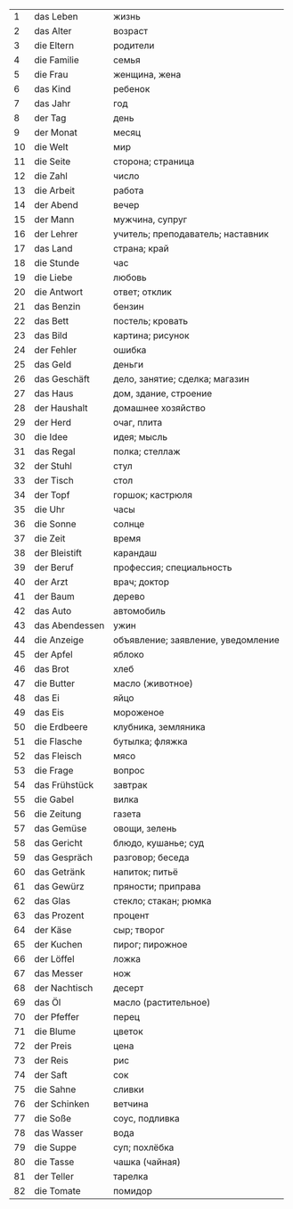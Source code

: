 | | | |
|-|-|-|
| 1 | das Leben | жизнь
| 2 | das Alter | возраст
| 3 | die Eltern | родители
| 4 | die Familie | семья
| 5 | die Frau | женщина, жена
| 6 | das Kind | ребенок
| 7 | das Jahr | год
| 8 | der Tag | день
| 9 | der Monat | месяц
| 10 | die Welt | мир
| 11 | die Seite | сторона; страница
| 12 | die Zahl | число
| 13 | die Arbeit | работа
| 14 | der Abend | вечер
| 15 | der Mann | мужчина, супруг
| 16 | der Lehrer | учитель; преподаватель; наставник
| 17 | das Land | страна; край
| 18 | die Stunde | час
| 19 | die Liebe | любовь
| 20 | die Antwort | ответ; отклик
| 21 | das Benzin | бензин
| 22 | das Bett | постель; кровать
| 23 | das Bild | картина; рисунок
| 24 | der Fehler | ошибка
| 25 | das Geld | деньги
| 26 | das Geschäft | дело, занятие; сделка; магазин
| 27 | das Haus | дом, здание, строение
| 28 | der Haushalt | домашнее хозяйство
| 29 | der Herd | очаг, плита
| 30 | die Idee | идея; мысль
| 31 | das Regal | полка; стеллаж
| 32 | der Stuhl | стул
| 33 | der Tisch | стол
| 34 | der Topf | горшок; кастрюля
| 35 | die Uhr | часы
| 36 | die Sonne | солнце
| 37 | die Zeit | время
| 38 | der Bleistift | карандаш
| 39 | der Beruf | профессия; специальность
| 40 | der Arzt | врач; доктор
| 41 | der Baum | дерево
| 42 | das Auto | автомобиль
| 43 | das Abendessen | ужин
| 44 | die Anzeige | объявление; заявление, уведомление
| 45 | der Apfel | яблоко
| 46 | das Brot | хлеб
| 47 | die Butter | масло (животное)
| 48 | das Ei | яйцо
| 49 | das Eis | мороженое
| 50 | die Erdbeere | клубника, земляника
| 51 | die Flasche | бутылка; фляжка
| 52 | das Fleisch | мясо
| 53 | die Frage | вопрос
| 54 | das Frühstück | завтрак
| 55 | die Gabel | вилка
| 56 | die Zeitung | газета
| 57 | das Gemüse | овощи, зелень
| 58 | das Gericht | блюдо, кушанье; суд
| 59 | das Gespräch | разговор; беседа
| 60 | das Getränk | напиток; питьё
| 61 | das Gewürz | пряности; приправа
| 62 | das Glas | стекло; стакан; рюмка
| 63 | das Prozent | процент
| 64 | der Käse | сыр; творог
| 65 | der Kuchen | пирог; пирожное
| 66 | der Löffel | ложка
| 67 | das Messer | нож
| 68 | der Nachtisch | десерт
| 69 | das Öl | масло (растительное)
| 70 | der Pfeffer | перец
| 71 | die Blume | цветок
| 72 | der Preis | цена
| 73 | der Reis | рис
| 74 | der Saft | сок
| 75 | die Sahne | сливки
| 76 | der Schinken | ветчина
| 77 | die Soße | соус, подливка
| 78 | das Wasser | вода
| 79 | die Suppe | суп; похлёбка
| 80 | die Tasse | чашка (чайная)
| 81 | der Teller | тарелка
| 82 | die Tomate | помидор